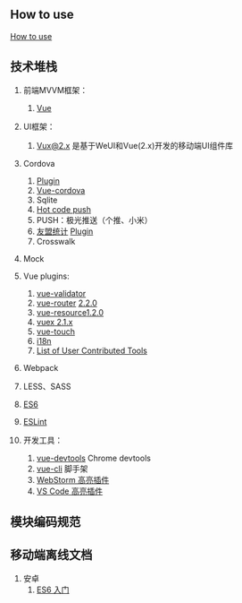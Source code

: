 
## How to use

[How to use](docs/npm.md)

## 技术堆栈

1. 前端MVVM框架：
    1. [Vue](http://cn.vuejs.org)
1. UI框架：
    1. [Vux@2.x](https://vux.li/) 是基于WeUI和Vue(2.x)开发的移动端UI组件库
1. Cordova
   1. [Plugin](http://cordova.apache.org/docs/en/latest/guide/overview/index.html)
   1. [Vue-cordova](https://github.com/kartsims/vue-cordova)
   1. Sqlite
   1. [Hot code push](https://github.com/nordnet/cordova-hot-code-push)
   1. PUSH：极光推送（个推、小米）
   1. [友盟统计](http://www.umeng.com/) [Plugin](https://github.com/search?utf8=%E2%9C%93&q=umeng+cordova&type=Repositories&ref=searchresults)
   1. Crosswalk
1. Mock
1. Vue plugins:
    1. [vue-validator](https://github.com/vuejs/awesome-vue#validation) 
    1. [vue-router](https://github.com/vuejs/vue-router)  [2.2.0](http://vuejs.github.io/vue-router)
    1. [vue-resource](https://github.com/pagekit/vue-resource)[1.2.0](https://github.com/pagekit/vue-resource/tree/develop/docs)
    1. [vuex](https://github.com/vuejs/vuex)[ 2.1.x](http://vuex.vuejs.org/zh-cn/)
    1. [vue-touch](https://github.com/vuejs/vue-touch)
    1. [i18n](https://vux.li/#/zh-CN/vux-loader?id=i18n)
    1. [List of User Contributed Tools](https://github.com/vuejs/awesome-vue#libraries--plugins)
  
1. Webpack
1. LESS、SASS
1. [ES6](http://es6.ruanyifeng.com)
1. [ESLint](http://eslint.org/docs/user-guide)
1. 开发工具： 
    1. [vue-devtools](https://chrome.google.com/webstore/detail/nhdogjmejiglipccpnnnanhbledajbpd) Chrome devtools
    1. [vue-cli](https://github.com/vuejs/vue-cli) 脚手架
    1. [WebStorm 高亮插件](https://github.com/henjue/vue-for-idea)
    1. [VS Code 高亮插件](https://marketplace.visualstudio.com/items/liuji-jim.vue)
    

## 模块编码规范



## 移动端离线文档

1. 安卓 
    1. [ES6 入门](docs/assets/apk/ES6Tutorial.apk)

